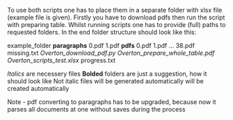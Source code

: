 To use both scripts one has to place them in a separate folder with xlsx file (example file is given). 
Firstly you have to download pdfs then run the script with preparing table. Whilst running scripts one has to provide (full) paths to requested folders. In the end folder structure should look like this:

example_folder
  **paragraphs**
    0.pdf
    1.pdf
  **pdfs**
    0.pdf
    1.pdf
    ...
    38.pdf
  missing.txt
  *Overton_download_pdf.py*
  *Overton_prepare_whole_table.pdf*
  *Overton_scripts_test.xlsx*
  progress.txt

*Italics* are necessery files
**Bolded** folders are just a suggestion, how it should look like
Not italic files will be generated automatically will be created automatically

Note - pdf converting to paragraphs has to be upgraded, because now it parses all documents at one without saves during the process
